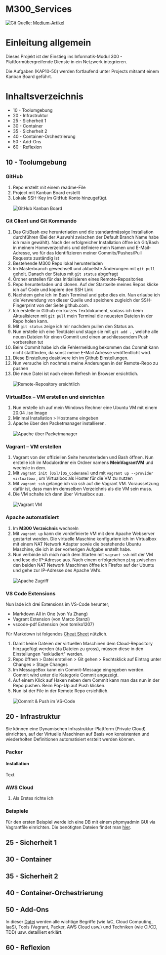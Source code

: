 # M300_Services

![Git](/Bilder%20Doku/Cover_Readme.png)
Quelle: [Medium-Artikel](https://medium.com/analytics-vidhya/git-101-cdf8d18b895e)
# Einleitung allgemein
Dieses Projekt ist der Einstieg ins Informatik-Modul 300 - Plattformübergreifende Dienste in ein Netzwerk integrieren.

Die Aufgaben (KAP10-50) werden fortlaufend unter Projects mitsamt einem Kanban Board geführt.

# Inhaltsverzeichnis

* 10 - Toolumgebung
* 20 - Infrastruktur
* 25 - Sicherheit 1
* 30 - Container
* 35 - Sicherheit 2
* 40 - Container-Orchestrierung
* 50 - Add-Ons
* 60 - Reflexion

## 10 - Toolumgebung

### GitHub
1. Repo erstellt mit einem readme-File
2. Project mit Kanban Board erstellt
3. Lokale SSH-Key im GitHub Konto hinzugefügt.\
\
![GitHub Kanban Board](/Bilder%20Doku/GitHub2.png)
  
### Git Client und Git Kommando
1. Das Git/Bash exe herunterladen und die standardmässige Installation durchführen (Bei der Auswahl zwischen der Default Branch Name habe ich main gewählt). Nach der erfolgreicher Installation öffne ich Git/Bash in meinem Homeverzeichnis und definiere mein Namen und E-Mail-Adresse, wo für das Identifizieren meiner Commits/Pushes/Pull Requests zuständig ist
2. Bestehende M300 Repo lokal herunterladen
3. Im Masterbranch gewechselt und aktuellste Änderungen mit `git pull` geholt. Danach der Status mit `git status` abgefragt
4. Ordner erstellen für das Initialisieren eines Remote-Repositories
5. Repo herunterladen und clonen. Auf der Startseite meines Repos klicke ich auf Code und kopiere den SSH Link
6. Nachdem gehe ich im Bash Terminal und gebe dies ein. Nun erlaube ich die Verwendung von dieser Quelle und speichere zugleich der SSH-Fingerprint von der Seite github.com.
7. Ich erstelle in Github ein kurzes Textdokument, sodass ich beim Aktualisieren mit `git pull` mein Terminal die neuesten Dateien in der Repo holen kann.
8. Mit `git status` zeige ich mir nachdem pullen den Status an.
9. Nun erstelle ich eine Textdatei und stage sie mit `git add .` , welche alle neuen Dateien für einen Commit und einen anschliessendem Push vorbereiten tut
10. Beim Commit habe ich die Fehlermeldung bekommen das Commit kann nicht stattfinden, da sonst meine E-Mail Adresse veröffentlicht wird.
11. Diese Einstellung deaktivere ich im Github Einstellungen.
12. Nun versuche ich nochmals meine Änderungen in der Remote-Repo zu pushen
13. Die neue Datei ist nach einem Refresh im Browser ersichtlich.\
\
![Remote-Repository ersichtlich](/Bilder%20Doku/Git13.png)
 
### VirtualBox – VM erstellen und einrichten
1. Nun erstelle ich auf mein Windows Rechner eine Ubuntu VM mit einem 20.04 .iso Image
2. Minimal Installation > Hostname eingeben
3. Apache über den Packetmanager installieren.\
\
![Apache über Packetmanager](/Bilder%20Doku/Virtual3.png)
   
### Vagrant – VM erstellen
1. Vagrant von der offiziellen Seite herunterladen und Bash öffnen. Nun erstelle ich im Modulordner ein Ordner namens **MeinVagrantVM** und wechsle in dem.
2. Mit `vagrant init [OS]/[OS_Codename]` und mit `vagrant up --provider virtualbox` , um Virtualbox als Hoster für die VM zu nutzen
3. Mit `vagrant ssh` gelange ich via ssh auf die Vagrant VM. Voraussetzung dafür ist, dass man im demselben Verzeichnis als die VM sein muss.
4. Die VM schalte ich dann über Virtualbox aus.\
\
![Vagrant VM](/Bilder%20Doku/Vagrant3.png)
 
### Apache automatisiert
1. Im **M300 Verzeichnis** wechseln
2. Mit `vagrant up` kann die vordefinierte VM mit dem Apache Webserver gestartet werden. Die virtuelle Maschine konfiguriere ich im Virtualbox mit einem NAT Network Adapter sowie die bestehende Ubuntu Maschine, die ich in der vorherigen Aufgabe erstellt habe. 
3. Nun verbinde ich mich nach dem Starten mit `vagrant ssh` mit der VM und lese die IP-Adresse aus. Nach einem erfolgreichen `ping` zwischen den beiden NAT Network Maschinen öffne ich Firefox auf der Ubuntu und gehe zur IP-Adresse des Apache VM’s.\
\
![Apache Zugriff](/Bilder%20Doku/Apache2.png)
 
### VS Code Extensions
Nun lade ich drei Extensions im VS-Code herunter;
* Markdown All in One (von Yu Zhang)
* Vagrant Extension (von Marco Stanzi)
* vscode-pdf Extension (von tomiko1207)

Für Markdown ist folgendes [Cheat Sheet](https://github.com/adam-p/markdown-here/wiki/Markdown-Here-Cheatsheet) nützlich.
 
1. Damit keine Dateien der virtuellen Maschinen dem Cloud-Repository hinzugefügt werden (da Dateien zu gross), müssen diese in den Einstellungen "exkludiert" werden.
2. Repo öffnen > Datei erstellen > Git gehen > Rechtsklick auf Eintrag unter Changes > Stage Changes
3. Im MessageBox kann ein Commit-Message eingegeben werden. Commit wird unter die Kategorie Commit angezeigt.
4. Auf einem Klick auf Haken neben dem Commit kann man das nun in der Repo pushen. Beim Pop-Up auf Push klicken.
5. Nun ist der File in der Remote Repo ersichtlich.\
\
![Commit & Push im VS-Code](/Bilder%20Doku/VS_Code2.png)
 
## 20 - Infrastruktur
Sie können eine Dynamischen Infrastruktur-Plattform (Private Cloud) einrichten, auf der Virtuelle Maschinen auf Basis von konsistenten und wiederholten Definitionen automatisiert erstellt werden können.
### Packer


#### Installation
Text


### AWS Cloud
1. Als Erstes richte ich 

### Beispiele
Für den ersten Beispiel werde ich eine DB mit einem phpmyadmin GUI via Vagrantfile einrichten. Die benötigten Dateien findet man [hier](20%20-%20Beispielsaufgabe%20DB/).



## 25 - Sicherheit 1


## 30 - Container

## 35 - Sicherheit 2

## 40 - Container-Orchestrierung

## 50 - Add-Ons
In dieser [Datei](/50%20-%20Informieren.md) werden alle wichtige Begriffe (wie IaC, Cloud Computing, IaaS), Tools (Vagrant, Packer, AWS Cloud usw.) und Techniken (wie CI/CD, TDD) usw. detailliert erklärt.

## 60 - Reflexion

